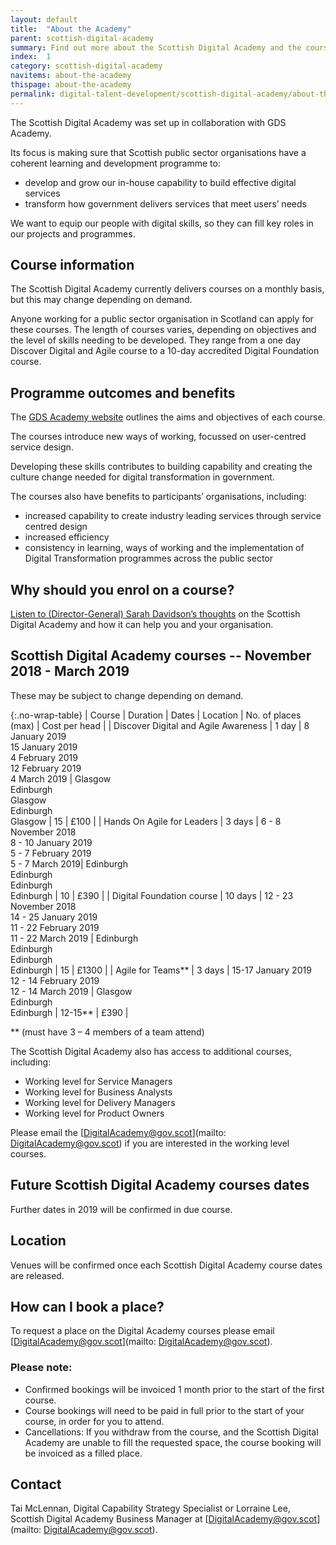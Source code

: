 ```yaml
---
layout: default
title:  "About the Academy"
parent: scottish-digital-academy
summary: Find out more about the Scottish Digital Academy and the courses we deliver.
index:  1
category: scottish-digital-academy
navitems: about-the-academy
thispage: about-the-academy
permalink: digital-talent-development/scottish-digital-academy/about-the-academy/
---
```


The Scottish Digital Academy was set up in collaboration with GDS Academy.

Its focus is making sure that Scottish public sector organisations have a coherent learning and development programme to:

- develop and grow our in-house capability to build effective digital services
- transform how government delivers services that meet users’ needs

We want to equip our people with digital skills, so they can fill key roles in our projects and programmes.

## Course information

The Scottish Digital Academy currently delivers courses on a monthly basis, but this may change depending on demand.

Anyone working for a public sector organisation in Scotland can apply for these courses.
The length of courses varies, depending on objectives and the level of skills needing to be developed. They range from a one day Discover Digital and Agile course to a 10-day accredited Digital Foundation course.

## Programme outcomes and benefits

The [GDS Academy website](https://www.gov.uk/gdsacademy) outlines the aims and objectives of each course.

The courses introduce new ways of working, focussed on user-centred service design.

Developing these skills contributes to building capability and creating the culture change needed for digital transformation in government.

The courses also have benefits to participants’ organisations, including:

- increased capability to create industry leading services through service centred design
- increased efficiency
- consistency in learning, ways of working and the implementation of Digital Transformation programmes across the public sector

## Why should you enrol on a course?

[Listen to (Director-General) Sarah Davidson’s thoughts](https://youtu.be/-siy1zmbtFI) on the Scottish Digital Academy and how it can help you and your organisation.

## Scottish Digital Academy courses -- November 2018 - March 2019

These may be subject to change depending on demand.

{:.no-wrap-table}
| Course | Duration | Dates | Location | No. of places (max) | Cost per head |
| Discover Digital and Agile Awareness | 1 day | 8 January 2019<br>15 January 2019<br>4 February 2019<br>12 February 2019<br>4 March 2019 | Glasgow<br>Edinburgh<br>Glasgow<br>Edinburgh<br>Glasgow | 15 | £100 |
| Hands On Agile for Leaders | 3 days | 6 - 8 November 2018<br>8 - 10 January 2019<br>5 - 7 February 2019<br>5 - 7 March 2019| Edinburgh<br>Edinburgh<br>Edinburgh<br>Edinburgh | 10 | £390 |
| Digital Foundation course | 10 days | 12 - 23 November 2018<br>14 - 25 January 2019<br>11 - 22 February 2019<br>11 - 22 March 2019 | Edinburgh<br>Edinburgh<br>Edinburgh<br>Edinburgh | 15 | £1300 |
| Agile for Teams** | 3 days | 15-17 January 2019<br>12 - 14 February 2019<br>12 - 14 March 2019 | Glasgow<br>Edinburgh<br>Edinburgh | 12-15** | £390 |

** (must have 3 – 4 members of a team attend)

The Scottish Digital Academy also has access to additional courses, including:

- Working level for Service Managers
- Working level for Business Analysts
- Working level for Delivery Managers
- Working level for Product Owners

Please email the [DigitalAcademy@gov.scot](mailto: DigitalAcademy@gov.scot) if you are interested in the working level courses.


## Future Scottish Digital Academy courses dates

Further dates in 2019 will be confirmed in due course.

## Location

Venues will be confirmed once each Scottish Digital Academy course dates are released.

## How can I book a place?

To request a place on the Digital Academy courses please email [DigitalAcademy@gov.scot](mailto: DigitalAcademy@gov.scot).

### Please note:

- Confirmed bookings will be invoiced 1 month prior to the start of the first course.
- Course bookings will need to be paid in full prior to the start of your course, in order for you to attend.
- Cancellations: If you withdraw from the course, and the Scottish Digital Academy are unable to fill the requested space, the course booking will be invoiced as a filled place.

## Contact
Tai McLennan, Digital Capability Strategy Specialist or Lorraine Lee, Scottish Digital Academy Business Manager at [DigitalAcademy@gov.scot](mailto: DigitalAcademy@gov.scot).
